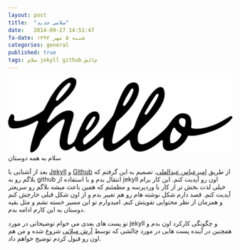 ```yaml
---
layout: post
title:  "سلامی جدید"
date:   2014-09-27 14:51:47
fa-date: شنبه ۵ مهر ۱۳۹۳
categories: general
published: true
tags: سلام jekyll github چالش
---
```

<div class="container centeralized">
	<img src="../img/hello.png" alt="hello again">
</div>
سلام به همه دوستان

بعد از آشنایی با [Jekyll][jekyll] و [Github][github] از طریق [امیرعباس عبدالعلی][front-end.ir]، تصمیم به این گرفتم که بلاگم رو به github انتقال بدم و با استفاده از jekyll اون رو آپدیت کنم. این کار برام خیلی لذت بخش تر از کار با وردپرسه و مطمئنم که همین باعث میشه بلاگم رو سریعتر آپدیت کنم.
قصد دارم شکل نوشته هام رو هم تغییر بدم و از اون شکل قبلی خارجش کنم و همزمان از نظر محتوایی تقویتش کنم. امیدوارم تو این مسیر خسته نشم و مثل بقیه دوستان به این کارم ادامه بدم.

تو پست های بعدی می خوام توضیحاتی در مورد jekyll و چگونگی کارکرد اون بدم و همچنین در آینده پست هایی در مورد چالشی که توسط [آرش میلانی][arash-milani] شروع شده و من هم اون رو قبول کردم توضیح خواهم داد.

[jekyll]:      http://jekyllrb.com
[github]:      http://github.com
[front-end.ir]:http://front-end.ir
[arash-milani]:http://arashmilani.com/persian/post?id=70
